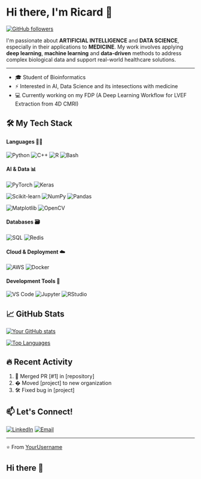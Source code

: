 # Hi there, I'm Ricard 🫡

[![GitHub followers](https://img.shields.io/github/followers/rigais23?style=social)](https://github.com/rigais23)

I'm passionate about **ARTIFICIAL INTELLIGENCE** and **DATA SCIENCE**, especially in their applications to **MEDICINE**. My work involves applying **deep learning**, **machine learning** and **data-driven** methods to address complex biological data and support real-world healthcare solutions.

---

- 🎓 Student of Bioinformatics
- ⚡ Interested in AI, Data Science and its intesections with medicine
- 💻 Currently working on my FDP (A Deep Learning Workflow for LVEF Extraction from 4D CMRI) 


## 🛠️ My Tech Stack

#### Languages 👨‍💻 
![Python](https://img.shields.io/badge/-Python-3776AB?logo=python&logoColor=white)
![C++](https://img.shields.io/badge/-C++-00599C?logo=c%2B%2B&logoColor=white)
![R](https://img.shields.io/badge/-R-276DC3?logo=r&logoColor=white)
![Bash](https://img.shields.io/badge/-Bash-4EAA25?logo=gnu-bash&logoColor=white)

#### AI & Data 📊
![PyTorch](https://img.shields.io/badge/-PyTorch-EE4C2C?logo=pytorch&logoColor=white)
![Keras](https://img.shields.io/badge/-Keras-D00000?logo=keras&logoColor=white)

![Scikit-learn](https://img.shields.io/badge/-Scikit--learn-F7931E?logo=scikit-learn&logoColor=white)
![NumPy](https://img.shields.io/badge/-NumPy-013243?logo=numpy&logoColor=white)
![Pandas](https://img.shields.io/badge/-Pandas-150458?logo=pandas&logoColor=white)

![Matplotlib](https://img.shields.io/badge/-Matplotlib-11557C?logo=matplotlib&logoColor=white)
![OpenCV](https://img.shields.io/badge/-OpenCV-5C3EE8?logo=opencv&logoColor=white)

#### Databases 🗃️
![SQL](https://img.shields.io/badge/-SQL-4479A1?logo=postgresql&logoColor=white)
![Redis](https://img.shields.io/badge/-Redis-DC382D?logo=redis&logoColor=white)

#### Cloud & Deployment  ☁️ 
![AWS](https://img.shields.io/badge/-AWS-232F3E?logo=amazon-aws&logoColor=white)
![Docker](https://img.shields.io/badge/-Docker-2496ED?logo=docker&logoColor=white)

#### Development Tools  🧰 
![VS Code](https://img.shields.io/badge/-VS%20Code-007ACC?logo=visual-studio-code&logoColor=white)
![Jupyter](https://img.shields.io/badge/-Jupyter-F37626?logo=jupyter&logoColor=white)
![RStudio](https://img.shields.io/badge/-RStudio-75AADB?logo=rstudio&logoColor=white)


## 📈 GitHub Stats

[![Your GitHub stats](https://github-readme-stats.vercel.app/api?username=rigais23&show_icons=true&theme=radical)](https://github.com/rigais23)

[![Top Languages](https://github-readme-stats.vercel.app/api/top-langs/?username=rigais23&layout=compact&theme=radical)](https://github.com/rigais23)

## 🔥 Recent Activity

<!--START_SECTION:activity-->
1. 🎉 Merged PR [#1] in [repository]
2. � Moved [project] to new organization
3. 🛠️ Fixed bug in [project]
<!--END_SECTION:activity-->

## 📫 Let's Connect!

[![LinkedIn](https://img.shields.io/badge/-LinkedIn-0A66C2?logo=linkedin&logoColor=white)](https://linkedin.com/in/yourprofile)
[![Email](https://img.shields.io/badge/-Email-D14836?logo=gmail&logoColor=white)](mailto:youremail@example.com)

---

⭐️ From [YourUsername](https://github.com/yourusername)
## Hi there 👋

<!--
**rigais23/rigais23** is a ✨ _special_ ✨ repository because its `README.md` (this file) appears on your GitHub profile.

Here are some ideas to get you started:

- 🔭 I’m currently working on ...
- 🌱 I’m currently learning ...
- 👯 I’m looking to collaborate on ...
- 🤔 I’m looking for help with ...
- 💬 Ask me about ...
- 📫 How to reach me: ...
- 😄 Pronouns: ...
- ⚡ Fun fact: ...
-->
